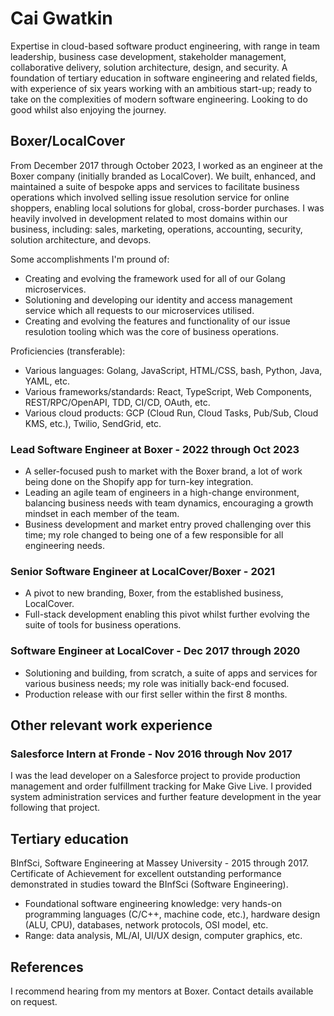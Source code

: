 # Cai Gwatkin

Expertise in cloud-based software product engineering, with range in team leadership, business case development, stakeholder management, collaborative delivery, solution architecture, design, and security.
A foundation of tertiary education in software engineering and related fields, with experience of six years working with an ambitious start-up; ready to take on the complexities of modern software engineering.
Looking to do good whilst also enjoying the journey.

## Boxer/LocalCover

From December 2017 through October 2023, I worked as an engineer at the Boxer company (initially branded as LocalCover).
We built, enhanced, and maintained a suite of bespoke apps and services to facilitate business operations which involved selling issue resolution service for online shoppers, enabling local solutions for global, cross-border purchases.
I was heavily involved in development related to most domains within our business, including: sales, marketing, operations, accounting, security, solution architecture, and devops.

Some accomplishments I'm pround of:

- Creating and evolving the framework used for all of our Golang microservices.
- Solutioning and developing our identity and access management service which all requests to our microservices utilised.
- Creating and evolving the features and functionality of our issue resulotion tooling which was the core of business operations.

Proficiencies (transferable):

- Various languages: Golang, JavaScript, HTML/CSS, bash, Python, Java, YAML, etc.
- Various frameworks/standards: React, TypeScript, Web Components, REST/RPC/OpenAPI, TDD, CI/CD, OAuth, etc.
- Various cloud products: GCP (Cloud Run, Cloud Tasks, Pub/Sub, Cloud KMS, etc.), Twilio, SendGrid, etc.

### Lead Software Engineer at Boxer - 2022 through Oct 2023

- A seller-focused push to market with the Boxer brand, a lot of work being done on the Shopify app for turn-key integration.
- Leading an agile team of engineers in a high-change environment, balancing business needs with team dynamics, encouraging a growth mindset in each member of the team.
- Business development and market entry proved challenging over this time; my role changed to being one of a few responsible for all engineering needs.

### Senior Software Engineer at LocalCover/Boxer - 2021

- A pivot to new branding, Boxer, from the established business, LocalCover.
- Full-stack development enabling this pivot whilst further evolving the suite of tools for business operations.

### Software Engineer at LocalCover - Dec 2017 through 2020

- Solutioning and building, from scratch, a suite of apps and services for various business needs; my role was initially back-end focused.
- Production release with our first seller within the first 8 months.

## Other relevant work experience

### Salesforce Intern at Fronde - Nov 2016 through Nov 2017

I was the lead developer on a Salesforce project to provide production management and order fulfillment tracking for Make Give Live. I provided system administration services and further feature development in the year following that project.

## Tertiary education

BInfSci, Software Engineering at Massey University - 2015 through 2017.
Certificate of Achievement for excellent outstanding performance demonstrated in studies toward the BInfSci (Software Engineering).

- Foundational software engineering knowledge: very hands-on programming languages (C/C++, machine code, etc.), hardware design (ALU, CPU), databases, network protocols, OSI model, etc.
- Range: data analysis, ML/AI, UI/UX design, computer graphics, etc.

## References

I recommend hearing from my mentors at Boxer.
Contact details available on request.
